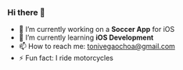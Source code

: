 ### Hi there 👋

<!--
**tonivegaochoa/tonivegaochoa** is a ✨ _special_ ✨ repository because its `README.md` (this file) appears on your GitHub profile.

Here are some ideas to get you started:

- 🔭 I’m currently working on ...
- 🌱 I’m currently learning ...
- 👯 I’m looking to collaborate on ...
- 🤔 I’m looking for help with ...
- 💬 Ask me about ...
- 📫 How to reach me: ...
- 😄 Pronouns: ...
- ⚡ Fun fact: ...
-->

- 🔭 I’m currently working on a **Soccer App** for iOS
- 🌱 I’m currently learning **iOS Development**
- 📫 How to reach me: tonivegaochoa@gmail.com
- ⚡ Fun fact: I ride motorcycles

<!--
### Stats
[![Antonio's GitHub stats](https://github-readme-stats.vercel.app/api?username=tonivegaochoa&theme=radical&hide_border=true&count_private=true)](https://github.com/anuraghazra/github-readme-stats)
-->
